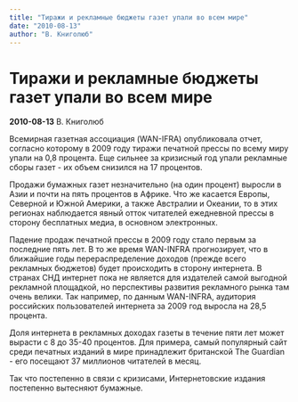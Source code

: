 ```yaml
---
title: "Тиражи и рекламные бюджеты газет упали во всем мире"
date: "2010-08-13"
author: "В. Книголюб"
---
```


# Тиражи и рекламные бюджеты газет упали во всем мире

**2010-08-13** В. Книголюб

Всемирная газетная ассоциация (WAN-IFRA) опубликовала отчет, согласно которому в 2009 году тиражи печатной прессы по всему миру упали на 0,8 процента. Еще сильнее за кризисный год упали рекламные сборы газет - их объем снизился на 17 процентов.

Продажи бумажных газет незначительно (на один процент) выросли в Азии и почти на пять процентов в Африке. Что же касается Европы, Северной и Южной Америки, а также Австралии и Океании, то в этих регионах наблюдается явный отток читателей ежедневной прессы в сторону бесплатных медиа, в основном электронных.

Падение продаж печатной прессы в 2009 году стало первым за последние пять лет. В то же время WAN-INFRA прогнозирует, что в ближайшие годы перераспределение доходов (прежде всего рекламных бюджетов) будет происходить в сторону интернета. В странах СНД интернет пока не является для издателей самой выгодной рекламной площадкой, но перспективы развития рекламного рынка там очень велики. Так например, по данным WAN-INFRA, аудитория российских пользователей интернета за 2009 год выросла на 28,5 процента.

Доля интернета в рекламных доходах газеты в течение пяти лет может вырасти с 8 до 35-40 процентов. Для примера, самый популярный сайт среди печатных изданий в мире принадлежит британской The Guardian - его посещают 37 миллионов читателей в месяц.

Так что постепенно в связи с кризисами, Интернетовские издания постепенно вытесняют бумажные.